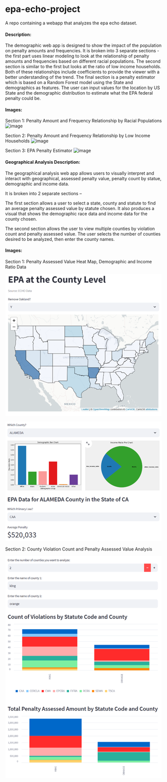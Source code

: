 # epa-echo-project
A repo containing a webapp that analyzes the epa echo dataset.

#### Description:
The demographic web app is designed to show the impact of the population on penalty amounts and frequencies.
It is broken into 3 separate sections - the first part uses linear modeling to look at the relationship of  penalty amounts and frequencies based on different racial populations. The second section is similar to the first but looks at the ratio of low income households.
Both of these relationships include coefficients to provide the viewer with a better understanding of the trend. The final section is a penalty estimator which is based on a Random Forest model using the State and demographics as features. The user can input values for the location by US State and the demographic distribution to estimate what the EPA federal penalty could be.

#### Images:
Section 1: Penalty Amount and Frequency Relationship by Racial Populations
![image](https://github.com/Mik-dot/epa-echo-project/assets/58948167/9524bfea-2aec-4ed7-8f52-f48cc37e9d63)

Section 2: Penalty Amount and Frequency Relationship by Low Income Households
![image](https://github.com/Mik-dot/epa-echo-project/assets/58948167/c96e9ec9-327c-4d99-be8e-a1ec268a54aa)

Section 3: EPA Penalty Estimator
![image](https://github.com/Mik-dot/epa-echo-project/assets/58948167/bec37049-37aa-4a1f-acc4-4420d866f091)


#### Geographical Analysis Description: 

The geographical analysis web app allows users to visually interpret and interact with geographical, assessed penalty value, penalty count by statue, demographic and income data.  

It is broken into 2 separate sections –  

The first section allows a user to select a state, county and statute to find an average penalty assessed value by statute chosen. It also produces a visual that shows the demographic race data and income data for the county chosen.  

The second section allows the user to view multiple counties by violation count and penalty assessed value. The user selects the number of counties desired to be analyzed, then enter the county names. 

#### Images: 
Section 1: Penalty Assessed Value Heat Map, Demographic and Income Ratio Data 

![image](./lib/images/image.png)

![image](./lib/images/image-1.png)

Section 2: County Violation Count and Penalty Assessed Value Analysis  

![imageAlt text](./lib/images/image-2.png)